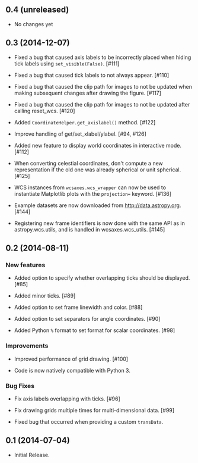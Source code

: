 0.4 (unreleased)
----------------

- No changes yet

0.3 (2014-12-07)
----------------

- Fixed a bug that caused axis labels to be incorrectly placed when hiding tick 
  labels using ``set_visible(False)``. [#111]

- Fixed a bug that caused tick labels to not always appear. [#110]

- Fixed a bug that caused the clip path for images to not be updated when
  making subsequent changes after drawing the figure. [#117]

- Fixed a bug that caused the clip path for images to not be updated after
  calling reset_wcs. [#120]

- Added ``CoordinateHelper.get_axislabel()`` method. [#122]

- Improve handling of get/set_xlabel/ylabel. [#94, #126]

- Added new feature to display world coordinates in interactive mode. [#112]

- When converting celestial coordinates, don't compute a new representation if
  the old one was already spherical or unit spherical. [#125]

- WCS instances from ``wcsaxes.wcs_wrapper`` can now be used to instantiate
  Matplotlib plots with the ``projection=`` keyword. [#136]

- Example datasets are now downloaded from http://data.astropy.org. [#144]

- Registering new frame identifiers is now done with the same API as in
  astropy.wcs.utils, and is handled in wcsaxes.wcs_utils. [#145]

0.2 (2014-08-11)
----------------

### New features

- Added option to specify whether overlapping ticks should be displayed. [#85]

- Added minor ticks. [#89]

- Added option to set frame linewidth and color. [#88]

- Added option to set separators for angle coordinates. [#90]

- Added Python ``%`` format to set format for scalar coordinates. [#98]

### Improvements

- Improved performance of grid drawing. [#100]

- Code is now natively compatible with Python 3.

### Bug Fixes

- Fix axis labels overlapping with ticks. [#96]

- Fix drawing grids multiple times for multi-dimensional data. [#99]

- Fixed bug that occurred when providing a custom ``transData``.

0.1 (2014-07-04)
----------------

- Initial Release.

